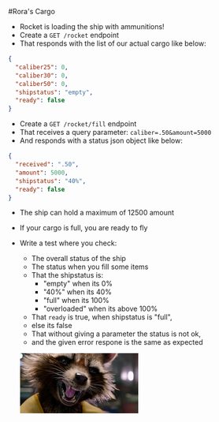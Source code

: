 #Rora's Cargo

- Rocket is loading the ship with ammunitions!
- Create a `GET /rocket` endpoint
- That responds with the list of our actual cargo like below:
```json
{
  "caliber25": 0,
  "caliber30": 0,
  "caliber50": 0,
  "shipstatus": "empty",
  "ready": false
}
```
- Create a `GET /rocket/fill` endpoint
- That receives a query parameter: `caliber=.50&amount=5000`
- And responds with a status json object like below:
```json
{
  "received": ".50",
  "amount": 5000,
  "shipstatus": "40%",
  "ready": false
}
```
- The ship can hold a maximum of 12500 amount
- If your cargo is full, you are ready to fly
- Write a test where you check:
  - The overall status of the ship
  - The status when you fill some items
  - That the shipstatus is:
    - "empty" when its 0%
    - "40%" when its 40%
    - "full" when its 100%
    - "overloaded" when its above 100%
  - That `ready` is true, when shipstatus is "full",
  - else its false
  - That without giving a parameter the status is not ok,
  - and the given error respone is the same as expected

  [![](assets/rocket.jpg)](https://www.youtube.com/watch?v=8XnOeLcKhIk)